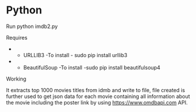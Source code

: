# Python

Run
python imdb2.py

Requires 
- - URLLIB3
    -To install
            - sudo pip install urllib3
    
- - BeautifulSoup
    -To install
            -sudo pip install beautifulsoup4
    
Working

It extracts top 1000 movies titles from idmb and write to file, file created is further used to get json data for each movie containing all information about the movie including the poster link by using https://www.omdbapi.com API.
